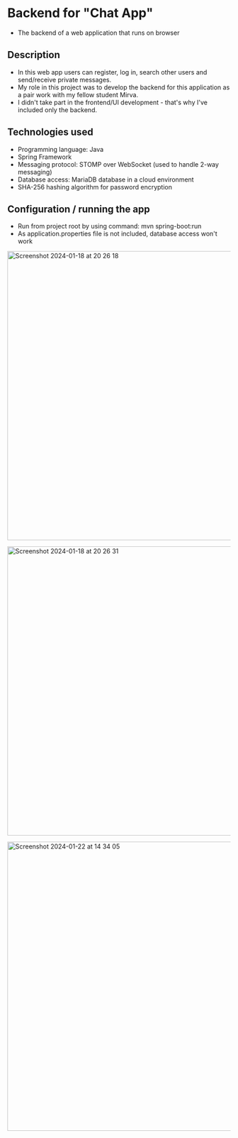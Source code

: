 # Backend for "Chat App"
- The backend of a web application that runs on browser

## Description<br>
- In this web app users can register, log in, search other users and send/receive private messages.<br>
- My role in this project was to develop the backend for this application as a pair work with my fellow student Mirva.<br>
- I didn't take part in the frontend/UI development - that's why I've included only the backend.<p></p>
<p></p>

## Technologies used<br>
- Programming language: Java<br>
- Spring Framework<br>
- Messaging protocol: STOMP over WebSocket (used to handle 2-way messaging)<br>
- Database access: MariaDB database in a cloud environment<br>
- SHA-256 hashing algorithm for password encryption<br>
<p></p>

## Configuration / running the app<br>
- Run from project root by using command: mvn spring-boot:run<br>
- As application.properties file is not included, database access won't work<br>

<p></p>
<img width="652" alt="Screenshot 2024-01-18 at 20 26 18" src="https://github.com/satukon/Chat-App-backend/assets/113008423/389820c5-9a19-4877-af61-1963b9183682"><p>
<img width="652" alt="Screenshot 2024-01-18 at 20 26 31" src="https://github.com/satukon/Chat-App-backend/assets/113008423/0bc03901-e4fb-4634-af15-82f1d72d570a"><p>
<img width="652" alt="Screenshot 2024-01-22 at 14 34 05" src="https://github.com/satukon/Chat-App-backend/assets/113008423/a4183309-c71e-41b0-9762-5b30bd567655"><p>

